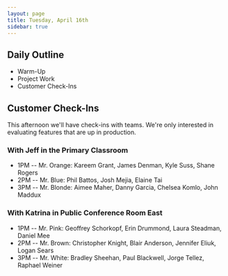 ```yaml
---
layout: page
title: Tuesday, April 16th
sidebar: true
---
```


## Daily Outline

* Warm-Up
* Project Work
* Customer Check-Ins

## Customer Check-Ins

This afternoon we'll have check-ins with teams. We're only interested in evaluating features that are up in production.

### With Jeff in the Primary Classroom

* 1PM -- Mr. Orange: Kareem Grant, James Denman, Kyle Suss, Shane Rogers
* 2PM -- Mr. Blue: Phil Battos, Josh Mejia, Elaine Tai
* 3PM -- Mr. Blonde: Aimee Maher, Danny Garcia, Chelsea Komlo, John Maddux

### With Katrina in Public Conference Room East

* 1PM -- Mr. Pink: Geoffrey Schorkopf, Erin Drummond, Laura Steadman, Daniel Mee
* 2PM -- Mr. Brown: Christopher Knight, Blair Anderson, Jennifer Eliuk, Logan Sears
* 3PM -- Mr. White: Bradley Sheehan, Paul Blackwell, Jorge Tellez, Raphael Weiner
